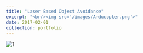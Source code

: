 ```yaml
---
title: "Laser Based Object Avoidance"
excerpt: "<br/><img src='/images/Arducopter.png'>"
date: 2017-02-01
collection: portfolio
---
```



![1](http://jd-eth.github.io/images/Arducopter.png)

